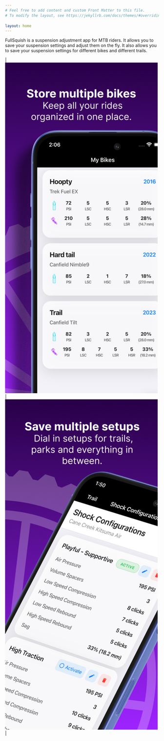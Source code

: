 ```yaml
---
# Feel free to add content and custom Front Matter to this file.
# To modify the layout, see https://jekyllrb.com/docs/themes/#overriding-theme-defaults

layout: home
---
```

FullSquish is a suspension adjustment app for MTB riders. It allows you to save your suspension settings and adjust them on the fly. It also allows you to save your suspension settings for different bikes and different trails.



| <img src="/marketing/01_Full_Squish.jpeg" alt="Full Squish Screenshot" width="500"> | <img src="/marketing/04_Full_Squish.jpeg" alt="Full Squish Screenshot" width="500"> |